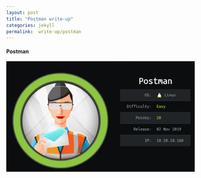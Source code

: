 ```yaml
---
layout: post
title: "Postman write-up"
categories: jekyll
permalink:  write-up/postman
---
```


#### Postman
 
![alt text](https://github.com/faisalfs10x/faisalfs10x.github.io/blob/master/asset/htbwriteup/linux/postman/intro.PNG "postman intro")
